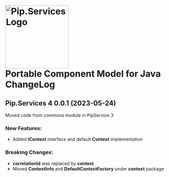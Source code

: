 # <img src="https://uploads-ssl.webflow.com/5ea5d3315186cf5ec60c3ee4/5edf1c94ce4c859f2b188094_logo.svg" alt="Pip.Services Logo" width="200"> <br/> Portable Component Model for Java ChangeLog

## <a name="0.0.1"></a>Pip.Services 4 0.0.1 (2023-05-24)
Moved code from commons module in PipService 3

### New Features:
* Added **IContext** interface and default **Context** implementation

### Breaking Changes:
* **correlationId** was replaced by **context**
* Moved **ContextInfo** and **DefaultContextFactory** under **context** package